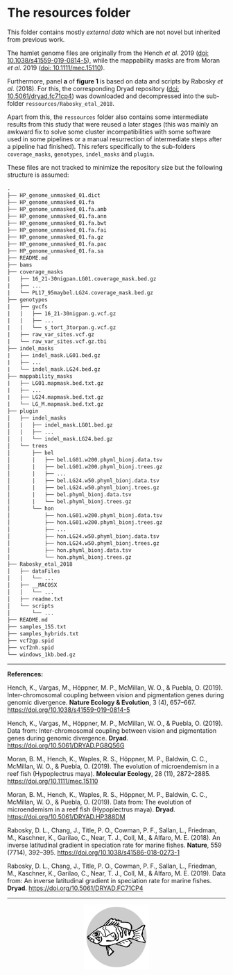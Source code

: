 # The resources folder

This folder contains mostly *external data* which are not novel but inherited from previous work.

The hamlet genome files are originally from the Hench *et al*. 2019 ([doi: 10.1038/s41559-019-0814-5](https://doi.org/10.1038/s41559-019-0814-5)),
while the mappability masks are from Moran *et al*. 2019 ([doi: 10.1111/mec.15110](https://doi.org/10.1111/mec.15110)).

Furthermore, panel **a** of **figure 1** is based on data and scripts by Rabosky *et al*. (2018). For this, the corresponding Dryad repository ([doi: 10.5061/dryad.fc71cp4](doi.org/10.5061/dryad.fc71cp4)) was downloaded and decompressed into the sub-folder `ressources/Rabosky_etal_2018`.


Apart from this, the `ressources` folder also contains some intermediate results from this study that were reused a later stages (this was mainly an awkward fix to solve some cluster incompatibilities with some software used in some pipelines or a manual resurrection of intermediate steps after a pipeline had finished).
This refers specifically to the sub-folders `coverage_masks`, `genotypes`, `indel_masks` and `plugin`.


These files are not tracked to minimize the repository size but the following structure is assumed:

```
.
├── HP_genome_unmasked_01.dict
├── HP_genome_unmasked_01.fa
├── HP_genome_unmasked_01.fa.amb
├── HP_genome_unmasked_01.fa.ann
├── HP_genome_unmasked_01.fa.bwt
├── HP_genome_unmasked_01.fa.fai
├── HP_genome_unmasked_01.fa.gz
├── HP_genome_unmasked_01.fa.pac
├── HP_genome_unmasked_01.fa.sa
├── README.md
├── bams
├── coverage_masks
|   ├── 16_21-30nigpan.LG01.coverage_mask.bed.gz
|   ├── ...
|   └── PL17_95maybel.LG24.coverage_mask.bed.gz
├── genotypes
|   ├── gvcfs
|   |   ├── 16_21-30nigpan.g.vcf.gz
|   |   ├── ...
|   |   └── s_tort_3torpan.g.vcf.gz
|   ├── raw_var_sites.vcf.gz
|   └── raw_var_sites.vcf.gz.tbi
├── indel_masks
|   ├── indel_mask.LG01.bed.gz
|   ├── ...
|   └── indel_mask.LG24.bed.gz
├── mappability_masks
|   ├── LG01.mapmask.bed.txt.gz
|   ├── ...
|   ├── LG24.mapmask.bed.txt.gz
|   └── LG_M.mapmask.bed.txt.gz
├── plugin
│   ├── indel_masks
│   |   ├── indel_mask.LG01.bed.gz
│   |   ├── ...
│   |   └── indel_mask.LG24.bed.gz
│   └── trees
│       ├── bel
│       |   ├── bel.LG01.w200.phyml_bionj.data.tsv
│       |   ├── bel.LG01.w200.phyml_bionj.trees.gz
│       |   ├── ...
│       |   ├── bel.LG24.w50.phyml_bionj.data.tsv
│       |   ├── bel.LG24.w50.phyml_bionj.trees.gz
│       |   ├── bel.phyml_bionj.data.tsv
│       |   └── bel.phyml_bionj.trees.gz
│       └── hon
│           ├── hon.LG01.w200.phyml_bionj.data.tsv
│           ├── hon.LG01.w200.phyml_bionj.trees.gz
│           ├── ...
│           ├── hon.LG24.w50.phyml_bionj.data.tsv
│           ├── hon.LG24.w50.phyml_bionj.trees.gz
│           ├── hon.phyml_bionj.data.tsv
│           └── hon.phyml_bionj.trees.gz
├── Rabosky_etal_2018
│   ├── dataFiles
│   │   └── ...
│   ├── __MACOSX
│   │   └── ...
│   ├── readme.txt
│   └── scripts
│       └── ...
├── README.md
├── samples_155.txt
├── samples_hybrids.txt
├── vcf2gp.spid
├── vcf2nh.spid
└── windows_1kb.bed.gz
```

---

**References:**

Hench, K., Vargas, M., Höppner, M. P., McMillan, W. O., & Puebla, O. (2019). Inter-chromosomal coupling between vision and pigmentation genes during genomic divergence. **Nature Ecology & Evolution**, 3 (4), 657–667. https://doi.org/10.1038/s41559-019-0814-5

Hench, K., Vargas, M., Höppner, M. P., McMillan, W. O., & Puebla, O. (2019). Data from: Inter-chromosomal coupling between vision and pigmentation genes during genomic divergence. **Dryad**. https://doi.org/10.5061/DRYAD.PG8Q56G

Moran, B. M., Hench, K., Waples, R. S., Höppner, M. P., Baldwin, C. C., McMillan, W. O., & Puebla, O. (2019). The evolution of microendemism in a reef fish (Hypoplectrus maya). **Molecular Ecology**, 28 (11), 2872–2885. https://doi.org/10.1111/mec.15110

Moran, B. M., Hench, K., Waples, R. S., Höppner, M. P., Baldwin, C. C., McMillan, W. O., & Puebla, O. (2019). Data from: The evolution of microendemism in a reef fish (Hypoplectrus maya). **Dryad**. https://doi.org/10.5061/DRYAD.HP388DM

Rabosky, D. L., Chang, J., Title, P. O., Cowman, P. F., Sallan, L., Friedman, M., Kaschner, K., Garilao, C., Near, T. J., Coll, M., & Alfaro, M. E. (2018). An inverse latitudinal gradient in speciation rate for marine fishes. **Nature**, 559 (7714), 392–395. https://doi.org/10.1038/s41586-018-0273-1

Rabosky, D. L., Chang, J., Title, P. O., Cowman, P. F., Sallan, L., Friedman, M., Kaschner, K., Garilao, C., Near, T. J., Coll, M., & Alfaro, M. E. (2019). Data from: An inverse latitudinal gradient in speciation rate for marine fishes. **Dryad**. https://doi.org/10.5061/DRYAD.FC71CP4

---

<p align="center"><img src="../logo.svg" alt="logo" width="150"/></p>
